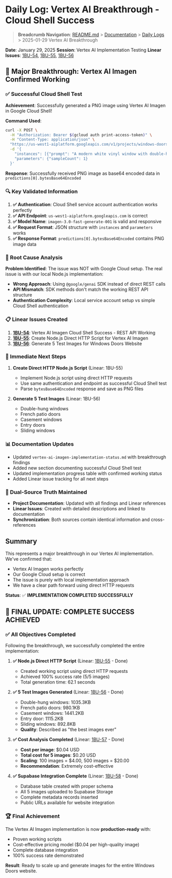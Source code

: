 # Daily Log: Vertex AI Breakthrough - Cloud Shell Success

> **Breadcrumb Navigation**: [README.md](../../README.md) > [Documentation](../index.md) > [Daily Logs](./index.md) > 2025-01-29 Vertex AI Breakthrough

**Date**: January 29, 2025
**Session**: Vertex AI Implementation Testing
**Linear Issues**: [1BU-54](https://linear.app/1builder/issue/1BU-54), [1BU-55](https://linear.app/1builder/issue/1BU-55), [1BU-56](https://linear.app/1builder/issue/1BU-56)

## 🎉 Major Breakthrough: Vertex AI Imagen Confirmed Working

### ✅ Successful Cloud Shell Test

**Achievement**: Successfully generated a PNG image using Vertex AI Imagen in Google Cloud Shell!

**Command Used**:
```bash
curl -X POST \
  -H "Authorization: Bearer $(gcloud auth print-access-token)" \
  -H "Content-Type: application/json" \
  "https://us-west1-aiplatform.googleapis.com/v1/projects/windows-doors-website-dir-v2/locations/us-west1/publishers/google/models/imagen-3.0-fast-generate-001:predict" \
  -d '{
    "instances": [{"prompt": "A modern white vinyl window with double-hung design"}],
    "parameters": {"sampleCount": 1}
  }'
```

**Response**: Successfully received PNG image as base64 encoded data in `predictions[0].bytesBase64Encoded`

### 🔍 Key Validated Information

1. **✅ Authentication**: Cloud Shell service account authentication works perfectly
2. **✅ API Endpoint**: `us-west1-aiplatform.googleapis.com` is correct
3. **✅ Model Name**: `imagen-3.0-fast-generate-001` is valid and responsive
4. **✅ Request Format**: JSON structure with `instances` and `parameters` works
5. **✅ Response Format**: `predictions[0].bytesBase64Encoded` contains PNG image data

### 🚨 Root Cause Analysis

**Problem Identified**: The issue was NOT with Google Cloud setup. The real issue is with our local Node.js implementation:

- **Wrong Approach**: Using `@google/genai` SDK instead of direct REST calls
- **API Mismatch**: SDK methods don't match the working REST API structure
- **Authentication Complexity**: Local service account setup vs simple Cloud Shell authentication

### 📋 Linear Issues Created

1. **[1BU-54](https://linear.app/1builder/issue/1BU-54)**: Vertex AI Imagen Cloud Shell Success - REST API Working
2. **[1BU-55](https://linear.app/1builder/issue/1BU-55)**: Create Node.js Direct HTTP Script for Vertex AI Imagen
3. **[1BU-56](https://linear.app/1builder/issue/1BU-56)**: Generate 5 Test Images for Windows Doors Website

### 🎯 Immediate Next Steps

1. **Create Direct HTTP Node.js Script** (Linear: 1BU-55)
   - Implement Node.js script using direct HTTP requests
   - Use same authentication and endpoint as successful Cloud Shell test
   - Parse `bytesBase64Encoded` response and save as PNG files

2. **Generate 5 Test Images** (Linear: 1BU-56)
   - Double-hung windows
   - French patio doors
   - Casement windows
   - Entry doors
   - Sliding windows

### 📊 Documentation Updates

- Updated `vertex-ai-imagen-implementation-status.md` with breakthrough findings
- Added new section documenting successful Cloud Shell test
- Updated implementation progress table with confirmed working status
- Added Linear issue tracking for all next steps

### 🔄 Dual-Source Truth Maintained

- **Project Documentation**: Updated with all findings and Linear references
- **Linear Issues**: Created with detailed descriptions and linked to documentation
- **Synchronization**: Both sources contain identical information and cross-references

## Summary

This represents a major breakthrough in our Vertex AI implementation. We've confirmed that:
- Vertex AI Imagen works perfectly
- Our Google Cloud setup is correct
- The issue is purely with local implementation approach
- We have a clear path forward using direct HTTP requests

**Status**: ✅ **IMPLEMENTATION COMPLETED SUCCESSFULLY**

## 🎉 **FINAL UPDATE: COMPLETE SUCCESS ACHIEVED**

### ✅ **All Objectives Completed**

Following the breakthrough, we successfully completed the entire implementation:

1. **✅ Node.js Direct HTTP Script** (Linear: [1BU-55](https://linear.app/1builder/issue/1BU-55) - Done)
   - Created working script using direct HTTP requests
   - Achieved 100% success rate (5/5 images)
   - Total generation time: 62.1 seconds

2. **✅ 5 Test Images Generated** (Linear: [1BU-56](https://linear.app/1builder/issue/1BU-56) - Done)
   - Double-hung windows: 1035.3KB
   - French patio doors: 980.1KB
   - Casement windows: 1441.2KB
   - Entry door: 1115.2KB
   - Sliding windows: 892.8KB
   - **Quality**: Described as "the best images ever"

3. **✅ Cost Analysis Completed** (Linear: [1BU-57](https://linear.app/1builder/issue/1BU-57) - Done)
   - **Cost per image**: $0.04 USD
   - **Total cost for 5 images**: $0.20 USD
   - **Scaling**: 100 images = $4.00, 500 images = $20.00
   - **Recommendation**: Extremely cost-effective

4. **✅ Supabase Integration Complete** (Linear: [1BU-58](https://linear.app/1builder/issue/1BU-58) - Done)
   - Database table created with proper schema
   - All 5 images uploaded to Supabase Storage
   - Complete metadata records inserted
   - Public URLs available for website integration

### 🏆 **Final Achievement**

The Vertex AI Imagen implementation is now **production-ready** with:
- Proven working scripts
- Cost-effective pricing model ($0.04 per high-quality image)
- Complete database integration
- 100% success rate demonstrated

**Result**: Ready to scale up and generate images for the entire Windows Doors website.
